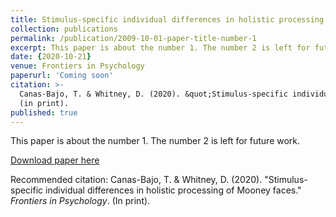 ```yaml
---
title: Stimulus-specific individual differences in holistic processing of Mooney faces
collection: publications
permalink: /publication/2009-10-01-paper-title-number-1
excerpt: This paper is about the number 1. The number 2 is left for future work.
date: {2020-10-21}
venue: Frontiers in Psychology
paperurl: 'Coming soon'
citation: >-
  Canas-Bajo, T. & Whitney, D. (2020). &quot;Stimulus-specific individual differences in holistic processing of Mooney faces.&quot; <i>Frontiers in Psychology</i>.
  (in print).
published: true
---
```

This paper is about the number 1. The number 2 is left for future work.

[Download paper here](http://academicpages.github.io/files/paper1.pdf)

Recommended citation: Canas-Bajo, T. & Whitney, D. (2020). "Stimulus-specific individual differences in holistic processing of Mooney faces." <i>Frontiers in Psychology</i>. (In print).
